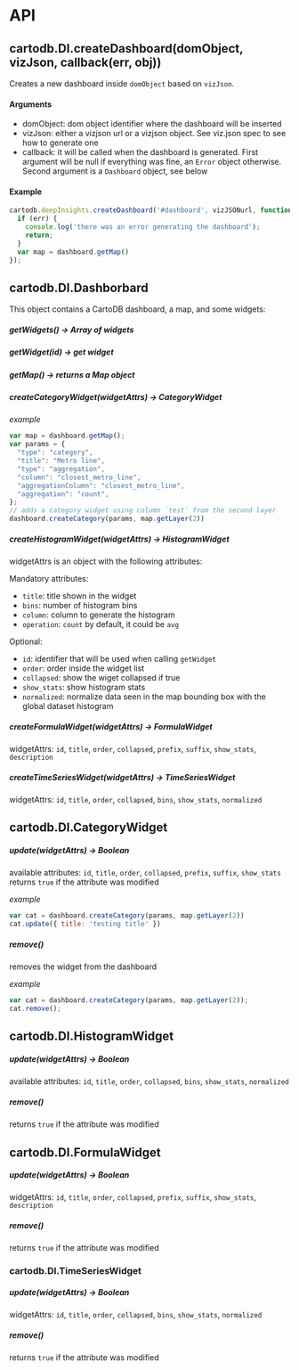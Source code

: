 # API

## cartodb.DI.createDashboard(domObject, vizJson, callback(err, obj))
Creates a new dashboard inside `domObject` based on `vizJson`.

#### Arguments
- domObject: dom object identifier where the dashboard will be inserted
- vizJson: either a vizjson url or a vizjson object. See viz.json spec to see how to generate one
- callback: it will be called when the dashboard is generated. First argument will be null if
  everything was fine, an `Error` object otherwise. Second argument is a `Dashboard` object, see
  below

#### Example
```js
cartodb.deepInsights.createDashboard('#dashboard', vizJSONurl, function(err, dashboard) {
  if (err) {
    console.log('there was an error generating the dashboard');
    return;
  }
  var map = dashboard.getMap()
});
```

## cartodb.DI.Dashborbard

This object contains a CartoDB dashboard, a map, and some widgets:

##### getWidgets() -> Array of widgets
##### getWidget(id) -> get widget
##### getMap() -> returns a Map object

##### createCategoryWidget(widgetAttrs) -> CategoryWidget

*example*
```js
var map = dashboard.getMap();
var params = {
  "type": "category",
  "title": "Metro line",
  "type": "aggregation",
  "column": "closest_metro_line",
  "aggregationColumn": "closest_metro_line",
  "aggregation": "count",
};
// adds a category widget using column `test` from the second layer
dashboard.createCategory(params, map.getLayer(2))
```


##### createHistogramWidget(widgetAttrs) -> HistogramWidget
widgetAttrs is an object with the following attributes: 

Mandatory attributes:
- `title`: title shown in the widget
- `bins`: number of histogram bins
- `column`: column to generate the histogram
- `operation`: `count` by default, it could be `avg`

Optional:
- `id`: identifier that will be used when calling `getWidget`
- `order`: order inside the widget list
- `collapsed`: show the wiget collapsed if true
- `show_stats`: show histogram stats
- `normalized`: normalize data seen in the map bounding box with the global dataset histogram 

##### createFormulaWidget(widgetAttrs) -> FormulaWidget
widgetAttrs: `id`, `title`, `order`, `collapsed`, `prefix`, `suffix`, `show_stats`, `description`

##### createTimeSeriesWidget(widgetAttrs) -> TimeSeriesWidget
widgetAttrs: `id`, `title`, `order`, `collapsed`, `bins`, `show_stats`, `normalized`

## cartodb.DI.CategoryWidget

##### update(widgetAttrs) -> Boolean
available attributes: `id`, `title`, `order`, `collapsed`, `prefix`, `suffix`, `show_stats`
returns `true` if the attribute was modified

*example*

```js
var cat = dashboard.createCategory(params, map.getLayer(2))
cat.update({ title: 'testing title' })
```

##### remove()
removes the widget from the dashboard

*example*

```js
var cat = dashboard.createCategory(params, map.getLayer(2));
cat.remove();
```


## cartodb.DI.HistogramWidget

##### update(widgetAttrs) -> Boolean
available attributes: `id`, `title`, `order`, `collapsed`, `bins`, `show_stats`, `normalized`

##### remove()
returns `true` if the attribute was modified


## cartodb.DI.FormulaWidget

##### update(widgetAttrs) -> Boolean
widgetAttrs: `id`, `title`, `order`, `collapsed`, `prefix`, `suffix`, `show_stats`, `description`

##### remove()
returns `true` if the attribute was modified


### cartodb.DI.TimeSeriesWidget

##### update(widgetAttrs) -> Boolean
widgetAttrs: `id`, `title`, `order`, `collapsed`, `bins`, `show_stats`, `normalized`

##### remove()
returns `true` if the attribute was modified
